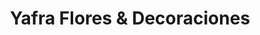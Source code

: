 ---
title: "Yafra Flores & Decoraciones"
url: /bogota/yafra-flores-und-decoraciones/
shop: floristería
---